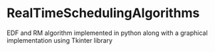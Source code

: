 # RealTimeSchedulingAlgorithms
EDF and RM algorithm implemented in python along with a graphical implementation using Tkinter library
